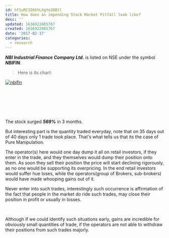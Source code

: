 ```yaml
---
id: hf1uRC3IK6hLXgYo26Btl
title: How does an impending Stock Market Pitfall look like?
desc: ''
updated: 1636922485767
created: 1636922485767
date: '2017-02-17'
categories:
  - research
---
```


_**NBI Industrial Finance Company Ltd.**_ is listed on NSE under the symbol **_NBIFIN_**.

> Here is its chart:

[![nbifin](https://aakashkathuria.files.wordpress.com/2017/02/nbifin.png?w=300)](https://aakashkathuria.files.wordpress.com/2017/02/nbifin.png)

 

 

 

The stock surged _**569%**_ in 3 months.

But interesting part is the quantity traded everyday, note that on 35 days out of 40 days only 1 trade took place. That's what tells us that its the case of Pure Manipulation.

The operator(s) here would one day dump it all on retail investors, if they enter in the trade, and they themselves would dump their position onto them. As soon they sell their position the price will start declining rigorously, as no one would be supporting its overpricing. In the end retail investors would suffer hue loses, while the operators(group of Brokers, sub-brokers) would have made whooping gains out of it.

Never enter into such trades, interestingly such occurrence is affirmation of the fact that people in the market do ride such trades, may close their position in profit or usually in losses.

 

Although if we could identify such situations early, gains are incredible for obviously small quantities of trade, if the operators are not able to withdraw their positions from such trades majorly.

